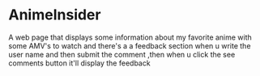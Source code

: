 # AnimeInsider
A web page that displays some information about my favorite anime with some AMV's to watch and there's a a feedback section when u write the user name and then submit the comment ,then when u click the see comments button it'll display the feedback
